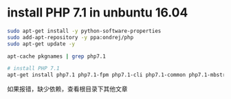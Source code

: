 # install PHP 7.1 in unbuntu 16.04

``` bash
sudo apt-get install -y python-software-properties
sudo add-apt-repository -y ppa:ondrej/php
sudo apt-get update -y
```

``` bash
apt-cache pkgnames | grep php7.1
```

``` bash
# install PHP 7.1
apt-get install php7.1 php7.1-fpm php7.1-cli php7.1-common php7.1-mbstring php7.1-gd php7.1-intl php7.1-xml php7.1-mysql php7.1-mcrypt php7.1-zip
```

如果报错，缺少依赖，查看根目录下其他文章
